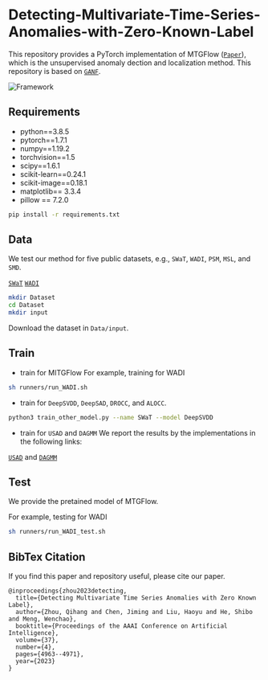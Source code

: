 # Detecting-Multivariate-Time-Series-Anomalies-with-Zero-Known-Label

This repository provides a PyTorch implementation of MTGFlow ([`Paper`](https://arxiv.org/abs/2208.02108)), which is the unsupervised anomaly dection and localization method.
This repository is based on [`GANF`](https://github.com/EnyanDai/GANF).

![Framework](./assets/framework.png)



## Requirements
* python==3.8.5 
* pytorch==1.7.1
* numpy==1.19.2
* torchvision==1.5
* scipy==1.6.1
* scikit-learn==0.24.1
* scikit-image==0.18.1
* matplotlib== 3.3.4
* pillow == 7.2.0


```sh
pip install -r requirements.txt
```

## Data
We test our method for five public datasets, e.g., ```SWaT```, ```WADI```, ```PSM```, ```MSL```, and ```SMD```.

[`SWaT`](https://itrust.sutd.edu.sg/itrust-labs_datasets/dataset_info/#swat)
[`WADI`](https://itrust.sutd.edu.sg/itrust-labs_datasets/dataset_info/#wadi)

```sh
mkdir Dataset
cd Dataset
mkdir input
```
Download the dataset in ```Data/input```.
## Train
- train for MITGFlow
For example, training for WADI
```sh
sh runners/run_WADI.sh
```
- train for ```DeepSVDD```, ```DeepSAD```, ```DROCC```, and ```ALOCC```. 
```sh
python3 train_other_model.py --name SWaT --model DeepSVDD
```
- train for ```USAD``` and ```DAGMM```
We report the results by the implementations in the following links: 

[`USAD`](https://github.com/manigalati/usad) and [`DAGMM`](https://github.com/danieltan07/dagmm/)


## Test
We provide the pretained model of MTGFlow.

For example, testing for WADI 
```sh
sh runners/run_WADI_test.sh
```
## BibTex Citation

If you find this paper and repository useful, please cite our paper.

```
@inproceedings{zhou2023detecting,
  title={Detecting Multivariate Time Series Anomalies with Zero Known Label},
  author={Zhou, Qihang and Chen, Jiming and Liu, Haoyu and He, Shibo and Meng, Wenchao},
  booktitle={Proceedings of the AAAI Conference on Artificial Intelligence},
  volume={37},
  number={4},
  pages={4963--4971},
  year={2023}
}
```
